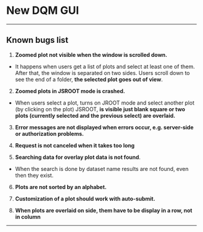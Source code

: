 # New DQM GUI 

----
## Known bugs list

1. **Zoomed plot not visible when the window is scrolled down.**
 * It happens when users get a list of plots and select at least one of them. After that, the window is separated on two sides. Users scroll down to see the end of a folder, **the selected plot goes out of view**.

2. **Zoomed plots in JSROOT mode is crashed.**
 * When users select a plot, turns on JROOT mode and select another plot (by clicking on the plot) JSROOT, **is visible just blank square or two plots (currently selected and the previous select) are overlaid.**

3. **Error messages are not displayed when errors occur, e.g. server-side or authorization problems.**

4.  **Request is not canceled when it takes too long**

5. **Searching data for overlay plot data is not found**.
 * When the search is done by dataset name results are not found, even then they exist. 

6. **Plots are not sorted by an alphabet.**

7. **Customization of a plot should work with auto-submit.**

8. **When plots are overlaid on side, them have to be display in a row, not in column**

----
